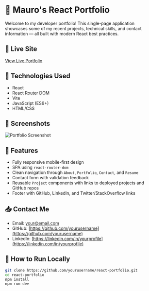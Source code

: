 # 🚀 Mauro's React Portfolio

Welcome to my developer portfolio! This single-page application showcases some of my recent projects, technical skills, and contact information — all built with modern React best practices.

## 🔗 Live Site
[View Live Portfolio](https://illustrious-heliotrope-de3228.netlify.app/)

## 🧰 Technologies Used
- React
- React Router DOM
- Vite
- JavaScript (ES6+)
- HTML/CSS

## 📸 Screenshots
![Portfolio Screenshot]( ![IMG_0821](https://github.com/user-attachments/assets/e01c10da-79a0-46d7-a8f1-6f41d75e8c02)
  )  

## 📁 Features
- Fully responsive mobile-first design
- SPA using `react-router-dom`
- Clean navigation through `About`, `Portfolio`, `Contact`, and `Resume`
- Contact form with validation feedback
- Reusable `Project` components with links to deployed projects and GitHub repos
- Footer with GitHub, LinkedIn, and Twitter/StackOverflow links

## 📥 Contact Me
- Email: your@email.com
- GitHub: [https://github.com/yourusername](https://github.com/yourusername)
- LinkedIn: [https://linkedin.com/in/yourprofile](https://linkedin.com/in/yourprofile)

## 📝 How to Run Locally
```bash
git clone https://github.com/yourusername/react-portfolio.git
cd react-portfolio
npm install
npm run dev
